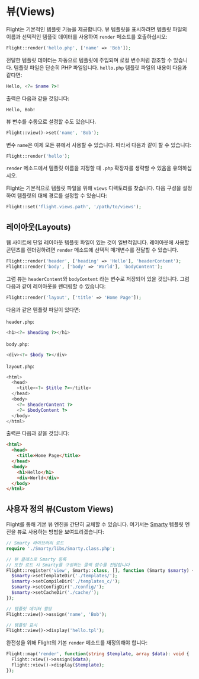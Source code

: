 # 뷰(Views)

Flight는 기본적인 템플릿 기능을 제공합니다. 뷰
템플릿을 표시하려면 템플릿 파일의 이름과 선택적인
템플릿 데이터를 사용하여 `render` 메소드를 호출하십시오:

```php
Flight::render('hello.php', ['name' => 'Bob']);
```

전달한 템플릿 데이터는 자동으로 템플릿에 주입되며
로컬 변수처럼 참조할 수 있습니다. 템플릿 파일은 단순히 PHP 파일입니다. `hello.php` 템플릿 파일의 내용이 다음과 같다면:

```php
Hello, <?= $name ?>!
```

출력은 다음과 같을 것입니다:

```
Hello, Bob!
```

뷰 변수를 수동으로 설정할 수도 있습니다.

```php
Flight::view()->set('name', 'Bob');
```

변수 `name`은 이제 모든 뷰에서 사용할 수 있습니다. 따라서 다음과 같이 할 수 있습니다:

```php
Flight::render('hello');
```

`render` 메소드에서 템플릿 이름을 지정할 때 `.php` 확장자를 생략할 수 있음을 유의하십시오.

Flight는 기본적으로 템플릿 파일을 위해 `views` 디렉토리를 찾습니다. 다음 구성을 설정하여 템플릿의 대체 경로를 설정할 수 있습니다:

```php
Flight::set('flight.views.path', '/path/to/views');
```

## 레이아웃(Layouts)

웹 사이트에 단일 레이아웃 템플릿 파일이 있는 것이 일반적입니다. 레이아웃에 사용할 콘텐츠를 렌더링하려면 `render` 메소드에 선택적 매개변수를 전달할 수 있습니다.

```php
Flight::render('header', ['heading' => 'Hello'], 'headerContent');
Flight::render('body', ['body' => 'World'], 'bodyContent');
```

그럼 뷰는 `headerContent`와 `bodyContent` 라는 변수로 저장되어 있을 것입니다. 그럼 다음과 같이 레이아웃을 렌더링할 수 있습니다:

```php
Flight::render('layout', ['title' => 'Home Page']);
```

다음과 같은 템플릿 파일이 있다면:

`header.php`:

```php
<h1><?= $heading ?></h1>
```

`body.php`:

```php
<div><?= $body ?></div>
```

`layout.php`:

```php
<html>
  <head>
    <title><?= $title ?></title>
  </head>
  <body>
    <?= $headerContent ?>
    <?= $bodyContent ?>
  </body>
</html>
```

출력은 다음과 같을 것입니다:
```html
<html>
  <head>
    <title>Home Page</title>
  </head>
  <body>
    <h1>Hello</h1>
    <div>World</div>
  </body>
</html>
```

## 사용자 정의 뷰(Custom Views)

Flight를 통해 기본 뷰 엔진을 간단히 교체할 수 있습니다. 여기서는 [Smarty](http://www.smarty.net/) 템플릿 엔진을 뷰로 사용하는 방법을 보여드리겠습니다:

```php
// Smarty 라이브러리 로드
require './Smarty/libs/Smarty.class.php';

// 뷰 클래스로 Smarty 등록
// 또한 로드 시 Smarty를 구성하는 콜백 함수를 전달합니다
Flight::register('view', Smarty::class, [], function (Smarty $smarty) {
  $smarty->setTemplateDir('./templates/');
  $smarty->setCompileDir('./templates_c/');
  $smarty->setConfigDir('./config/');
  $smarty->setCacheDir('./cache/');
});

// 템플릿 데이터 할당
Flight::view()->assign('name', 'Bob');

// 템플릿 표시
Flight::view()->display('hello.tpl');
```

완전성을 위해 Flight의 기본 `render` 메소드를 재정의해야 합니다:

```php
Flight::map('render', function(string $template, array $data): void {
  Flight::view()->assign($data);
  Flight::view()->display($template);
});
```